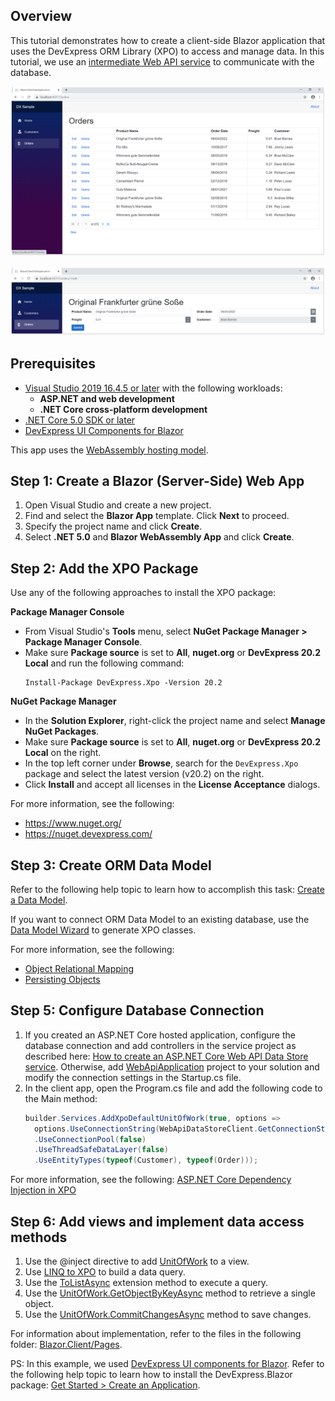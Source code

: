 ## Overview

This tutorial demonstrates how to create a client-side Blazor application that uses the DevExpress ORM Library (XPO) to access and manage data. In this tutorial, we use an [intermediate Web API service](../../WebApi) to communicate with the database.

<p align="center">
  <img width="562" src="/Tutorials/images/Blazor.ClientSide/1.1.png">
</p>
<p align="center">
  <img width="800" src="/Tutorials/images/Blazor.ClientSide/1.2.png">
</p>

## Prerequisites

* [Visual Studio 2019 16.4.5 or later](https://visualstudio.com/) with the following workloads:
  * **ASP.NET and web development**
  * **.NET Core cross-platform development**
* [.NET Core 5.0 SDK or later](https://www.microsoft.com/net/download/all)
* [DevExpress UI Components for Blazor](https://www.devexpress.com/blazor/)

This app uses the [WebAssembly hosting model](https://docs.microsoft.com/en-us/aspnet/core/blazor/hosting-models?view=aspnetcore-5.0#blazor-webassembly).

## Step 1: Create a Blazor (Server-Side) Web App

1. Open Visual Studio and create a new project.
2. Find and select the **Blazor App** template. Click **Next** to proceed.
3. Specify the project name and click **Create**.
4. Select **.NET 5.0** and **Blazor WebAssembly App** and click **Create**.

## Step 2: Add the XPO Package

Use any of the following approaches to install the XPO package:

**Package Manager Console**

  * From Visual Studio's **Tools** menu, select **NuGet Package Manager > Package Manager Console**.
  * Make sure **Package source** is set to **All**, **nuget.org** or **DevExpress 20.2 Local** and run the following command: 
     ```console
    Install-Package DevExpress.Xpo -Version 20.2
    ```

**NuGet Package Manager**

  * In the **Solution Explorer**, right-click the project name and select **Manage NuGet Packages**.
  * Make sure **Package source** is set to **All**, **nuget.org** or **DevExpress 20.2 Local** on the right.
  * In the top left corner under **Browse**, search for the `DevExpress.Xpo` package and select the latest version (v20.2) on the right.
  * Click **Install** and accept all licenses in the **License Acceptance** dialogs. 

For more information, see the following:

  * https://www.nuget.org/
  * https://nuget.devexpress.com/

## Step 3: Create ORM Data Model

Refer to the following help topic to learn how to accomplish this task: [Create a Data Model](https://docs.devexpress.com/XPO/401951/create-a-data-model).

If you want to connect ORM Data Model to an existing database, use the [Data Model Wizard](https://docs.devexpress.com/XPO/14810/design-time-features/data-model-wizard) to generate XPO classes.

For more information, see the following:

  * [Object Relational Mapping](https://docs.devexpress.com/XPO/2017/feature-center/object-relational-mapping)
  * [Persisting Objects](https://docs.devexpress.com/XPO/2025/feature-center/data-exchange-and-manipulation/persisting-objects)

## Step 5: Configure Database Connection

1. If you created an ASP.NET Core hosted application, configure the database connection and add controllers in the service project as described here: [How to create an ASP.NET Core Web API Data Store service](/Tutorials/ASP.NET/WebApi/). Otherwise, add [WebApiApplication](/Tutorials/ASP.NET/WebApi/CS) project to your solution and modify the connection settings in the Startup.cs file.
2. In the client app, open the Program.cs file and add the following code to the Main method:
    ```csharp
    builder.Services.AddXpoDefaultUnitOfWork(true, options =>
      options.UseConnectionString(WebApiDataStoreClient.GetConnectionString("https://localhost:44307/xpo/"))
      .UseConnectionPool(false)
      .UseThreadSafeDataLayer(false)
      .UseEntityTypes(typeof(Customer), typeof(Order)));
    ```

For more information, see the following:
[ASP.NET Core Dependency Injection in XPO](https://supportcenter.devexpress.com/ticket/details/t637597)

## Step 6: Add views and implement data access methods

1. Use the @inject directive to add [UnitOfWork](https://docs.devexpress.com/XPO/DevExpress.Xpo.UnitOfWork) to a view.
2. Use [LINQ to XPO](https://docs.devexpress.com/XPO/4060/query-and-shape-data/linq-to-xpo) to build a data query.
3. Use the [ToListAsync](https://docs.devexpress.com/XPO/DevExpress.Xpo.XPQueryExtensions.ToListAsync--1(System.Linq.IQueryable---0--System.Threading.CancellationToken)) extension method to execute a query.
4. Use the [UnitOfWork.GetObjectByKeyAsync](https://docs.devexpress.com/XPO/DevExpress.Xpo.Session.GetObjectByKeyAsync.overloads) method to retrieve a single object.
5. Use the [UnitOfWork.CommitChangesAsync](https://docs.devexpress.com/XPO/DevExpress.Xpo.UnitOfWork.CommitChangesAsync.overloads) method to save changes.

For information about implementation, refer to the files in the following folder: [Blazor.Client/Pages](/Tutorials/ASP.NET/Blazor.Client/CS/Pages).

PS: In this example, we used [DevExpress UI components for Blazor](https://demos.devexpress.com/blazor/). Refer to the following help topic to learn how to install the DevExpress.Blazor package: [Get Started > Create an Application](https://docs.devexpress.com/Blazor/401057/getting-started/create-an-application).
